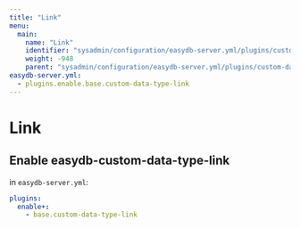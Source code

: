 ```yaml
---
title: "Link"
menu:
  main:
    name: "Link"
    identifier: "sysadmin/configuration/easydb-server.yml/plugins/custom-data-type/link"
    weight: -948
    parent: "sysadmin/configuration/easydb-server.yml/plugins/custom-data-type"
easydb-server.yml:
  - plugins.enable.base.custom-data-type-link
---
```


# Link

## Enable easydb-custom-data-type-link

in `easydb-server.yml`:

```yaml
plugins:
  enable+:
    - base.custom-data-type-link
```